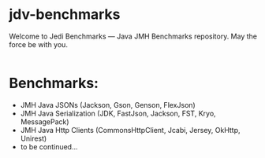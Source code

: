 # jdv-benchmarks
Welcome to Jedi Benchmarks — Java JMH Benchmarks repository. May the force be with you.

<p align="center">
	<img src="https://github.com/jedivision-software/jdv-benchmarks/blob/master/img/jedi-benchmarks.png?raw=true" alt=""/>
</p>

# Benchmarks:

* JMH Java JSONs (Jackson, Gson, Genson, FlexJson)
* JMH Java Serialization (JDK, FastJson, Jackson, FST, Kryo, MessagePack)
* JMH Java Http Clients (CommonsHttpClient, Jcabi, Jersey, OkHttp, Unirest)
* to be continued...

